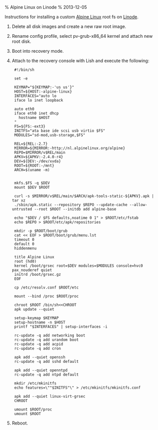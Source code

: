 % Alpine Linux on Linode
% 2013-12-05

Instructions for installing a custom [Alpine Linux][] root fs on
[Linode][].

1. Delete all disk images and create a new raw root image.
2. Rename config profile, select pv-grub-x86_64 kernel and
   attach new root disk.
3. Boot into recovery mode.
4. Attach to the recovery console with Lish and execute the following:

        #!/bin/sh

        set -e

        KEYMAP="${KEYMAP:-'us us'}"
        HOST=${HOST:-alpine-linux}
        INTERFACES="auto lo
        iface lo inet loopback

        auto eth0
        iface eth0 inet dhcp
          hostname $HOST
        "
        FS=${FS:-ext3}
        INITFS="ata base ide scsi usb virtio $FS"
        MODULES="sd-mod,usb-storage,$FS"

        REL=${REL:-2.7}
        MIRROR=${MIRROR:-http://nl.alpinelinux.org/alpine}
        REPO=$MIRROR/v$REL/main
        APKV=${APKV:-2.4.0-r4}
        DEV=${DEV:-/dev/xvda}
        ROOT=${ROOT:-/mnt}
        ARCH=$(uname -m)


        mkfs.$FS -q $DEV
        mount $DEV $ROOT

        curl -s $MIRROR/v$REL/main/$ARCH/apk-tools-static-${APKV}.apk | tar xz
        ./sbin/apk.static --repository $REPO --update-cache --allow-untrusted --root $ROOT --initdb add alpine-base

        echo "$DEV / $FS defaults,noatime 0 1" > $ROOT/etc/fstab
        echo $REPO > $ROOT/etc/apk/repositories

        mkdir -p $ROOT/boot/grub
        cat << EOF > $ROOT/boot/grub/menu.lst
        timeout 0
        default 0
        hiddenmenu

        title Alpine Linux
        root (hd0)
        kernel /boot/grsec root=$DEV modules=$MODULES console=hvc0 pax_nouderef quiet
        initrd /boot/grsec.gz
        EOF

        cp /etc/resolv.conf $ROOT/etc

        mount --bind /proc $ROOT/proc

        chroot $ROOT /bin/sh<<CHROOT
        apk update --quiet 

        setup-keymap $KEYMAP
        setup-hostname -n $HOST
        printf "$INTERFACES" | setup-interfaces -i

        rc-update -q add networking boot
        rc-update -q add urandom boot
        rc-update -q add acpid
        rc-update -q add cron

        apk add --quiet openssh
        rc-update -q add sshd default

        apk add --quiet openntpd
        rc-update -q add ntpd default

        mkdir /etc/mkinitfs
        echo features=\""$INITFS"\" > /etc/mkinitfs/mkinitfs.conf

        apk add --quiet linux-virt-grsec
        CHROOT

        umount $ROOT/proc
        umount $ROOT

5. Reboot.

[Alpine Linux]: http://alpinelinux.org/
[Linode]: https://www.linode.com/
